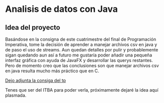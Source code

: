 # Analisis de datos con Java
## Idea del proyecto
Basándose en la consigna de este cuatrimestre del final de Programación Imperativa, tome la decisión de aprender a manejar archivos csv en java y de paso el uso de streams. Aun quedan detalles por pulir y probablemente sigan quedando aun así a futuro me gustaría poder añadir una pequeña interfaz gráfica con ayuda de JavaFX y desarrollar las querys restantes. Pero de momento creo que las conclusiones son que manejar archivos csv en java resulta mucho más práctico que en C.

[Dejo adjunta la consiga del tp](https://docs.google.com/document/d/1FJQEpgz-SfFo9r5GgsGiFVnENPiqqJ279xLvjOTpMHY/edit)

Tenes que ser del ITBA para poder verla, próximamente dejaré la idea aquí plasmada. 
